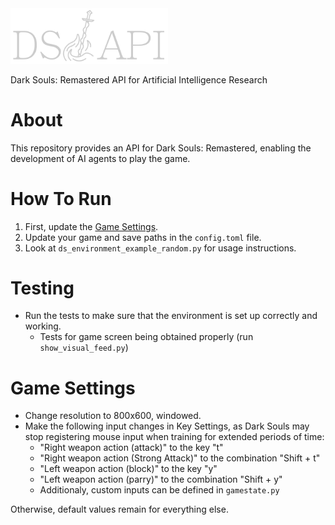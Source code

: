 <img src="grey_dsapi_logo.png" width=50%>

Dark Souls: Remastered API for Artificial Intelligence Research

# About
This repository provides an API for Dark Souls: Remastered, enabling the development of AI agents to play the game.

# How To Run
1. First, update the [Game Settings](#game-settings).
2. Update your game and save paths in the `config.toml` file.
3. Look at `ds_environment_example_random.py` for usage instructions.
# Testing
- Run the tests to make sure that the environment is set up correctly and working.
  - Tests for game screen being obtained properly (run `show_visual_feed.py`)


# Game Settings
- Change resolution to 800x600, windowed.
- Make the following input changes in Key Settings, as Dark Souls may stop registering mouse input when training for extended periods of time:
  - "Right weapon action (attack)" to the key "t"
  - "Right weapon action (Strong Attack)" to the combination "Shift + t"
  - "Left weapon action (block)" to the key "y"
  - "Left weapon action (parry)" to the combination "Shift + y"
  - Additionaly, custom inputs can be defined in `gamestate.py`

Otherwise, default values remain for everything else.
